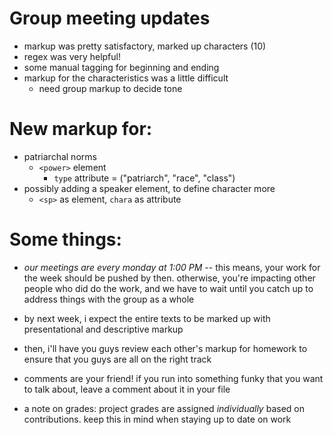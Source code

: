 # Group meeting updates

- markup was pretty satisfactory, marked up characters (10)
- regex was very helpful!
- some manual tagging for beginning and ending
- markup for the characteristics was a little difficult 
    - need group markup to decide tone 

# New markup for: 
- patriarchal norms 
    - `<power>` element
        - `type` attribute = ("patriarch", "race", "class") 
- possibly adding a speaker element, to define character more 
    - `<sp>` as element, `chara` as attribute 

# Some things: 
- *our meetings are every monday at 1:00 PM* -- this means, your work for the week should be pushed by then. otherwise, you're impacting other people who did do the work, and we have to wait until you catch up to address things with the group as a whole

- by next week, i expect the entire texts to be marked up with presentational and descriptive markup

- then, i'll have you guys review each other's markup for homework to ensure that you guys are all on the right track

- comments are your friend! if you run into something funky that you want to talk about, leave a comment about it in your file

- a note on grades: project grades are assigned *individually* based on contributions. keep this in mind when staying up to date on work 